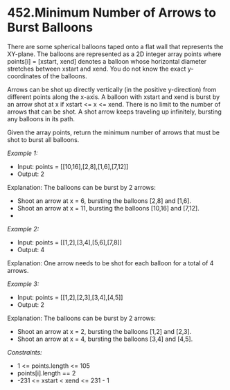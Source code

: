 # 452.Minimum Number of Arrows to Burst Balloons


There are some spherical balloons taped onto a flat wall that represents the XY-plane. The balloons are represented as a 2D integer array points where points[i] = [xstart, xend] denotes a balloon whose horizontal diameter stretches between xstart and xend. You do not know the exact y-coordinates of the balloons.

Arrows can be shot up directly vertically (in the positive y-direction) from different points along the x-axis. A balloon with xstart and xend is burst by an arrow shot at x if xstart <= x <= xend. There is no limit to the number of arrows that can be shot. A shot arrow keeps traveling up infinitely, bursting any balloons in its path.

Given the array points, return the minimum number of arrows that must be shot to burst all balloons.

 

*Example 1:*

- Input: points = [[10,16],[2,8],[1,6],[7,12]]
- Output: 2

Explanation: The balloons can be burst by 2 arrows:
- Shoot an arrow at x = 6, bursting the balloons [2,8] and [1,6].
- Shoot an arrow at x = 11, bursting the balloons [10,16] and [7,12].
- 
*Example 2:*

- Input: points = [[1,2],[3,4],[5,6],[7,8]]
- Output: 4

Explanation: One arrow needs to be shot for each balloon for a total of 4 arrows.

*Example 3:*

- Input: points = [[1,2],[2,3],[3,4],[4,5]]
- Output: 2

Explanation: The balloons can be burst by 2 arrows:
- Shoot an arrow at x = 2, bursting the balloons [1,2] and [2,3].
- Shoot an arrow at x = 4, bursting the balloons [3,4] and [4,5].
 

*Constraints:*

- 1 <= points.length <= 105
- points[i].length == 2
- -231 <= xstart < xend <= 231 - 1
